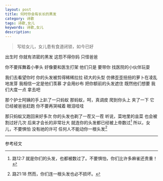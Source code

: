 ```yaml
---
layout: post
title: 何时你会有长长的黑发
category: 诗歌
tags: 诗歌,女儿
keywords: 诗歌,女儿
description: 
---
```


> 写给女儿，女儿患有食道闭锁，如今已好

出生时
你就有浓密的黑发
这怨不得你妈
只怪爸爸

你不要挥舞着小拳头
好像要和医生打架
他们只是
要带你
找医院的小伙伴玩耍

我们去看望你时
你的头发被剪得稀稀拉拉
硕大的头型
仿佛歪歪扭扭的萝卜在凌乱地发芽
我相信一定是他们羡慕
才会用纱布
把你额前的头发遮住
既然他们想要
我们大度一点
拿去吧

那个护士阿姨的手上趴了一只蚂蚁
那蚂蚁，呵，真调皮
爬到你头上
夹了一下
它已经被爸爸赶跑
你不要再哭喊着
眼泪哇哇

那只蚂蚁又跑回来好多次
你的头发也剃了一茬又一茬
听说，菜地里的韭菜
也会被割过好几次
后来才会长的非常壮大
就连你的头发都已经被上帝数过[^1] 
所以，女儿，不要惧怕
没有祂的许可
任何人不能动你一根头发[^2] 

---
参考经文

[^1]: 路12:7  就是你们的头发，也都被数过了。不要惧怕，你们比许多麻雀还贵重！
[^2]: 路21:18 然而，你们连一根头发也必不损坏。


